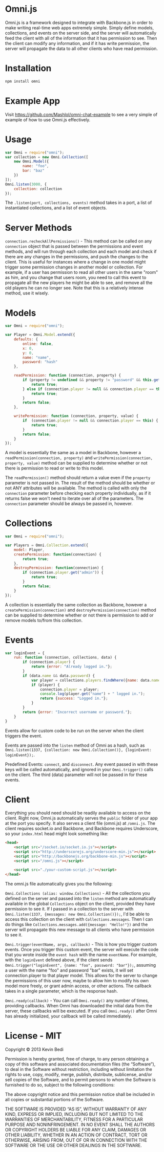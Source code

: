 # Omni.js
Omni.js is a framework designed to integrate with Backbone.js in order to make writing real-time web apps extremely simple.  Simply define models, collections, and events on the server side, and the server will automatically feed the client with all of the information that it has permission to see.  Then the client can modify any information, and if it has write permission, the server will propagate the data to all other clients who have read permission.


# Installation
```sh
npm install omni
```


# Example App
Visit https://github.com/Mashlol/omni-chat-example to see a very simple of example of how to use Omni.js effectively.


# Usage
```javascript
var Omni = require("omni");
var collection = new Omni.Collection([
    new Omni.Model({
        name: "foo",
        bar: "baz"
    })
]);
Omni.listen(3000, {
    collection: collection
});
```
The `.listen(port, collections, events)` method takes in a port, a list of instantiated collections, and a list of event objects.


# Server Methods
`connection.recheckAllPermissions()` - This method can be called on any `connection` object that is passed between the permissions and event methods, and will run through each collection and each model and check if there are any changes in the permissions, and push the changes to the client.  This is useful for instances where a change in one model might trigger some permission changes in another model or collection.  For example, if a user has permission to read all other users in the same "room" as him, and you change that users room, you need to call this event to propagate all the new players he might be able to see, and remove all the old players he can no longer see.  Note that this is a relatively intense method, use it wisely.


# Models
```javascript
var Omni = require("omni");

var Player = Omni.Model.extend({
    defaults: {
        online: false,
        x: 0,
        y: 0,
        name: "name",
        password: "hash"
    },

    readPermission: function (connection, property) {
        if (property != undefined && property != "password" && this.get("online") || property == undefined) {
            return true;
        } else if (connection.player != null && connection.player == this) {
            return true;
        }
        return false;
    },

    writePermission: function (connection, property, value) {
        if  (connection.player != null && connection.player == this) {
            return true;
        }
        return false;
    }
});
```
A model is essentially the same as a model in Backbone, however a `readPermission(connection, property)` and `writePermission(connection, property, value)` method can be supplied to determine whether or not there is permission to read or write to this model.

The `readPermission()` method should return a value even if the `property` parameter is not passed in.  The result of the method should be whether or not ANY attributes will be available.  The method is called with only the `connection` parameter before checking each property individually, as if it returns false we won't need to iterate over all of the parameters.  The `connection` parameter should be always be passed in, however.


# Collections
```javascript
var Omni = require("omni");

var Players = Omni.Collection.extend({
    model: Player,
    createPermission: function(connection) {
        return true;
    },
    destroyPermission: function(connection) {
        if (connection.player.get("admin")) {
            return true;
        }
        return false;
    }
});
```
A collection is essentially the same collection as Backbone, however a `createPermission(connection)` and `destroyPermission(connection)` method can be supplied to determine whether or not there is permission to add or remove models to/from this collection.


# Events
```javascript
var loginEvent = {
    run: function (connection, collections, data) {
        if (connection.player) {
            return {error: "Already logged in."};
        }
        if (data.name && data.password) {
            var player = collections.players.findWhere({name: data.name, password: data.password});
            if (player) {
                connection.player = player;
                console.log(player.get("name") + " logged in.");
                return {success: "Logged in."};
            }
        }
        return {error: "Incorrect username or password."};
    }
}
```
Events allow for custom code to be run on the server when the client triggers the event.

Events are passed into the `listen` method of Omni as a hash, such as `Omni.listen(1337, {collection: new Omni.Collection()}, {loginEvent: loginEvent});`.

Predefined Events: `connect`, and `disconnect`.  Any event passed in with these keys will be called automatically, and ignored in your `Omni.trigger()` calls on the client.  The third (data) parameter will not be passed in for these events.

# Client
Everything you should need should be readily available to access on the client.  Right now, Omni.js automatically serves the `public` folder of your app at the port you specify.  It also serves a client file (omni.js) at `/omni.js`.  The client requires socket.io and Backbone, and Backbone requires Underscore, so your `index.html` head might look something like:

```html
<head>
    <script src="/socket.io/socket.io.js"></script>
    <script src="http://underscorejs.org/underscore-min.js"></script>
    <script src="http://backbonejs.org/backbone-min.js"></script>
    <script src="/omni.js"></script>

    <script src="./your-custom-script.js"></script>
</head>
```

The omni.js file automatically gives you the following:

`Omni.Collections (alias: window.Collections)` - All the collections you defined on the server and passed into the `listen` method are automatically available in the global `Collections` object on the client, provided they have permission to see it.  If I passed in a collection to the server with `Omni.listen(1337, {messages: new Omni.Collection()});`, I'd be able to access this collection on the client with `Collections.messages`.  Then I can do things like `Collections.messages.add({message: "Hello!"})` and the server will propagate this new message to all clients who have permission to see it.

`Omni.trigger(eventName, args, callback)` - This is how you trigger custom events.  Once you trigger this custom event, the server will execute the code that you wrote inside the `event hash` with the name `eventName`.  For example, with the `loginEvent` defined above, if the client sends `Omni.trigger("loginEvent", {name: "foo", password: "bar"});`, assuming a user with the name "foo" and password "bar" exists, it will set connection.player to that player model.  This allows for the server to change the permissions of this user now, maybe to allow him to modify his own model more freely, or grant admin access, or other actions.  The callback takes in a single parameter, which is the response hash.

`Omni.ready(callback)` - You can call `Omni.ready()` any number of times, providing callbacks.  When Omni has downloaded the initial data from the server, these callbacks will be executed.  If you call `Omni.ready()` after Omni has already initialized, your callback will be called immediately.


# License - MIT

Copyright © 2013 Kevin Bedi

Permission is hereby granted, free of charge, to any person obtaining a copy of this software and associated documentation files (the “Software”), to deal in the Software without restriction, including without limitation the rights to use, copy, modify, merge, publish, distribute, sublicense, and/or sell copies of the Software, and to permit persons to whom the Software is furnished to do so, subject to the following conditions:

The above copyright notice and this permission notice shall be included in all copies or substantial portions of the Software.

THE SOFTWARE IS PROVIDED “AS IS”, WITHOUT WARRANTY OF ANY KIND, EXPRESS OR IMPLIED, INCLUDING BUT NOT LIMITED TO THE WARRANTIES OF MERCHANTABILITY, FITNESS FOR A PARTICULAR PURPOSE AND NONINFRINGEMENT. IN NO EVENT SHALL THE AUTHORS OR COPYRIGHT HOLDERS BE LIABLE FOR ANY CLAIM, DAMAGES OR OTHER LIABILITY, WHETHER IN AN ACTION OF CONTRACT, TORT OR OTHERWISE, ARISING FROM, OUT OF OR IN CONNECTION WITH THE SOFTWARE OR THE USE OR OTHER DEALINGS IN THE SOFTWARE.